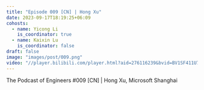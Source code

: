 ```yaml
---
title: "Episode 009 [CN] | Hong Xu"
date: 2023-09-17T18:19:25+06:09
cohosts:
  - name: Yicong Li
    is_coordinator: true
  - name: Kaixin Lu
    is_coordinator: false 
draft: false
image: "images/post/009.png"
video: "//player.bilibili.com/player.html?aid=276116239&bvid=BV1SF411U7GP&cid=1268432780&p=1"
---
```


The Podcast of Engineers #009 [CN] | Hong Xu, Microsoft Shanghai